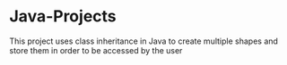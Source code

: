# Java-Projects
This project uses class inheritance in Java to create multiple shapes and store them in order to be accessed by the user
